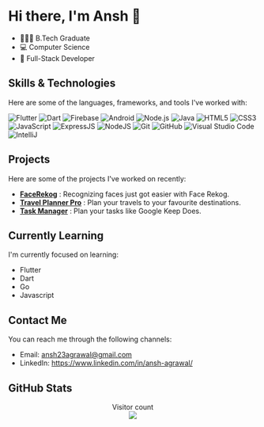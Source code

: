 # Hi there, I'm Ansh 👋
- 👨🏻‍🎓 B.Tech Graduate
- 💻 Computer Science
- 📱 Full-Stack Developer

## Skills & Technologies

Here are some of the languages, frameworks, and tools I've worked with:

![Flutter](https://img.shields.io/badge/-Flutter-02569B?style=flat-square&logo=flutter&logoColor=white&logoWidth=20&logoHeight=20)
![Dart](https://img.shields.io/badge/-Dart-2AB7CA?style=flat-square&logo=dart&logoColor=white&logoWidth=20&logoHeight=20)
![Firebase](https://img.shields.io/badge/Firebase-ffcb2c?style=flat-square&logo=Firebase&logoColor=DD1100)
![Android](https://img.shields.io/badge/-Android-3DDC84?style=flat-square&logo=android&logoColor=white&logoWidth=20&logoHeight=20)
![Node.js](https://img.shields.io/badge/-Node.js-339933?style=flat-square&logo=node.js&logoColor=white&logoWidth=20&logoHeight=20)
![Java](https://img.shields.io/badge/Java-013243?style=flat-square&logo=Java&logoColor=white)
![HTML5](https://img.shields.io/badge/HTML5-E34F26?style=flat-square&logo=HTML5&logoColor=white)
![CSS3](https://img.shields.io/badge/CSS3-1572B6?style=flat-square&logo=CSS3&logoColor=white)
![JavaScript](https://img.shields.io/badge/JavaScript-ffcb2c?style=flat-square&logo=javascript&logoColor=white)
![ExpressJS](https://img.shields.io/badge/ExpressJS-292c33?style=flat-square&logo=express&logoColor=90c3f9)
![NodeJS](https://img.shields.io/badge/NodeJS-339933?style=flat-square&logo=node.js&logoColor=80d8f7)
![Git](https://img.shields.io/badge/Git-F05032?style=flat-square&logo=Git&logoColor=white)
![GitHub](https://img.shields.io/badge/GitHub-181717?style=flat-square&logo=github)
![Visual Studio Code](https://img.shields.io/badge/Visual_Studio_Code-007ACC?style=flat-square&logo=Visual-Studio-Code&logoColor=white)
![IntelliJ](https://img.shields.io/badge/IntelliJ-E3445E?style=flat-square&logo=intellijidea&logoColor=white)


## Projects

Here are some of the projects I've worked on recently:

- [**FaceRekog**](https://github.com/CH1NRU5T/face_rekog) : Recognizing faces just got easier with Face Rekog.
- [**Travel Planner Pro**](https://github.com/CH1NRU5T/Travel-Planner-Pro) : Plan your travels to your favourite destinations.
- [**Task Manager**](https://github.com/CH1NRU5T/task-manager-frontend) : Plan your tasks like Google Keep Does.

## Currently Learning

I'm currently focused on learning:
- Flutter
- Dart
- Go
- Javascript

## Contact Me

You can reach me through the following channels:

- Email: ansh23agrawal@gmail.com
- LinkedIn: https://www.linkedin.com/in/ansh-agrawal/

## GitHub Stats

<p align="center"> 
  Visitor count<br>
  <img src="https://profile-counter.glitch.me/ch1nru5t/count.svg" />
</p>
